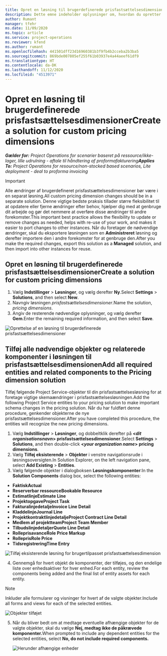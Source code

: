 ```yaml
---
title: Opret en løsning til brugerdefinerede prisfastsættelsesdimensioner
description: Dette emne indeholder oplysninger om, hvordan du opretter løsninger for brugertilpassede prisfastsættelsesdimensioner.
author: Rumant
manager: tfehr
ms.date: 11/09/2020
ms.topic: article
ms.service: project-operations
ms.reviewer: kfend
ms.author: rumant
ms.openlocfilehash: 441501dff23d16960381b3f9fb4b2cceba2b3ba5
ms.sourcegitcommit: 869bde007805ef255f61b03937e4a44aeef61df9
ms.translationtype: HT
ms.contentlocale: da-DK
ms.lasthandoff: 11/12/2020
ms.locfileid: "4513971"
---
```

# <a name="create-a-solution-for-custom-pricing-dimensions"></a><span data-ttu-id="45b01-103">Opret en løsning til brugerdefinerede prisfastsættelsesdimensioner</span><span class="sxs-lookup"><span data-stu-id="45b01-103">Create a solution for custom pricing dimensions</span></span>

 <span data-ttu-id="45b01-104">_**Gælder for:** Project Operations for scenarier baseret på ressource/ikke-lager, lille udrulning - aftale til håndtering af proformafakturering_</span><span class="sxs-lookup"><span data-stu-id="45b01-104">_**Applies To:** Project Operations for resource/non-stocked based scenarios, Lite deployment - deal to proforma invoicing_</span></span> 

>[!IMPORTANT]
><span data-ttu-id="45b01-105">Alle ændringer af brugerdefineret prisfastsættelsesdimensioner bør være i en separat løsning.</span><span class="sxs-lookup"><span data-stu-id="45b01-105">All custom pricing dimension changes should be in a separate solution.</span></span> <span data-ttu-id="45b01-106">Denne vigtige bedste praksis tillader større fleksibilitet til at opdatere eller fjerne ændringer efter behov, hjælper dig med at genbruge dit arbejde og gør det nemmere at overføre disse ændringer til andre forekomster.</span><span class="sxs-lookup"><span data-stu-id="45b01-106">This important best practice allows the flexibility to update or remove changes as needed, helps with re-use of your work, and makes it easier to port changes to other instances.</span></span> <span data-ttu-id="45b01-107">Når du foretager de nødvendige ændringer, skal du eksportere løsningen som en **Administreret** løsning og derefter importere den i andre forekomster for at genbruge den.</span><span class="sxs-lookup"><span data-stu-id="45b01-107">After you make the required changes, export this solution as a **Managed** solution, and then import into other instances for reuse.</span></span>

## <a name="create-a-solution-for-custom-pricing-dimensions"></a><span data-ttu-id="45b01-108">Opret en løsning til brugerdefinerede prisfastsættelsesdimensioner</span><span class="sxs-lookup"><span data-stu-id="45b01-108">Create a solution for custom pricing dimensions</span></span>

1.  <span data-ttu-id="45b01-109">Vælg **Indstillinger** > **Løsninger**, og vælg derefter **Ny**.</span><span class="sxs-lookup"><span data-stu-id="45b01-109">Select **Settings** > **Solutions**, and then select **New**.</span></span>
2.  <span data-ttu-id="45b01-110">Navngiv løsningen *<your organization name> prisfastsættelsesdimensioner*.</span><span class="sxs-lookup"><span data-stu-id="45b01-110">Name the solution, *<your organization name> pricing dimensions*.</span></span>
3. <span data-ttu-id="45b01-111">Angiv de resterende nødvendige oplysninger, og vælg derefter **Gem**.</span><span class="sxs-lookup"><span data-stu-id="45b01-111">Enter the remaining required information, and then select **Save**.</span></span>

  ![Oprettelse af en løsning til brugerdefinerede prisfastsættelsesdimensioner](./media/Creation-of-custom-pricing-dimension-solution.png)
 
## <a name="add-all-required-entities-and-related-components-to-the-pricing-dimension-solution"></a><span data-ttu-id="45b01-113">Tilføj alle nødvendige objekter og relaterede komponenter i løsningen til prisfastsættelsesdimensionen</span><span class="sxs-lookup"><span data-stu-id="45b01-113">Add all required entities and related components to the Pricing dimension solution</span></span>

<span data-ttu-id="45b01-114">Tilføj følgende Project Service-objekter til din prisfastsættelsesløsning for at foretage vigtige skemaændringer i prisfastsættelsesløsningen.</span><span class="sxs-lookup"><span data-stu-id="45b01-114">Add the following Project Service entities to your pricing solution to make important schema changes in the pricing solution.</span></span> <span data-ttu-id="45b01-115">Når du har fuldført denne procedure, genkender objekterne de nye prisfastsættelsesdimensioner.</span><span class="sxs-lookup"><span data-stu-id="45b01-115">After you have completed this procedure, the entities will recognize the new pricing dimensions.</span></span>

1.  <span data-ttu-id="45b01-116">Vælg **Indstillinger** > **Løsninger**, og dobbeltklik derefter på **<*dit organisationsnavn*> prisfastsættelsesdimensioner**.</span><span class="sxs-lookup"><span data-stu-id="45b01-116">Select **Settings** > **Solutions**, and then double-click **<*your organization name*> pricing dimensions**.</span></span>
2.  <span data-ttu-id="45b01-117">Vælg **Tilføj eksisterende** > **Objekter** i venstre navigationsrude i løsningsoversigten.</span><span class="sxs-lookup"><span data-stu-id="45b01-117">In Solution Explorer, on the left navigation pane, select **Add Existing** > **Entities**.</span></span>
3.  <span data-ttu-id="45b01-118">Vælg følgende objekter i dialogboksen **Løsningskomponenter**:</span><span class="sxs-lookup"><span data-stu-id="45b01-118">In the **Solution Components** dialog box, select the following entities:</span></span>
 
   - <span data-ttu-id="45b01-119">**Faktisk**</span><span class="sxs-lookup"><span data-stu-id="45b01-119">**Actual**</span></span>
   - <span data-ttu-id="45b01-120">**Reserverbar ressource**</span><span class="sxs-lookup"><span data-stu-id="45b01-120">**Bookable Resource**</span></span>
   - <span data-ttu-id="45b01-121">**Estimatlinje**</span><span class="sxs-lookup"><span data-stu-id="45b01-121">**Estimate Line**</span></span>
   - <span data-ttu-id="45b01-122">**Projektopgave**</span><span class="sxs-lookup"><span data-stu-id="45b01-122">**Project Task**</span></span>
   - <span data-ttu-id="45b01-123">**Fakturalinjedetalje**</span><span class="sxs-lookup"><span data-stu-id="45b01-123">**Invoice Line Detail**</span></span>
   - <span data-ttu-id="45b01-124">**Kladdelinje**</span><span class="sxs-lookup"><span data-stu-id="45b01-124">**Journal Line**</span></span>
   - <span data-ttu-id="45b01-125">**Projektkontraktlinjedetalje**</span><span class="sxs-lookup"><span data-stu-id="45b01-125">**Project Contract Line Detail**</span></span>
   - <span data-ttu-id="45b01-126">**Medlem af projektteam**</span><span class="sxs-lookup"><span data-stu-id="45b01-126">**Project Team Member**</span></span>
   - <span data-ttu-id="45b01-127">**Tilbudslinjedetaljer**</span><span class="sxs-lookup"><span data-stu-id="45b01-127">**Quote Line Detail**</span></span>
   - <span data-ttu-id="45b01-128">**Rolleprisavance**</span><span class="sxs-lookup"><span data-stu-id="45b01-128">**Role Price Markup**</span></span>
   - <span data-ttu-id="45b01-129">**Rollepris**</span><span class="sxs-lookup"><span data-stu-id="45b01-129">**Role Price**</span></span>
   - <span data-ttu-id="45b01-130">**Tidsregistrering**</span><span class="sxs-lookup"><span data-stu-id="45b01-130">**Time Entry**</span></span>
 
   ![Tilføj eksisterende løsning for brugertilpasset prisfastsættelsesdimension](./media/Existing-entities-to-PD-solution.png)
 
 4. <span data-ttu-id="45b01-132">Gennemgå for hvert objekt de komponenter, der tilføjes, og den endelige liste over enhedsaktiver for hver enhed.</span><span class="sxs-lookup"><span data-stu-id="45b01-132">For each entity, review the components being added and the final list of entity assets for each entity.</span></span> 

   >[!NOTE]
   > <span data-ttu-id="45b01-133">Inkluder alle formularer og visninger for hvert af de valgte objekter.</span><span class="sxs-lookup"><span data-stu-id="45b01-133">Include all forms and views for each of the selected entities.</span></span>

  ![Objekter tilføjet](./media/solution-component-selection.png)


5.  <span data-ttu-id="45b01-135">Når du bliver bedt om at medtage eventuelle afhængige objekter for de valgte objekter, skal du vælge **Nej, medtag ikke de påkrævede komponenter.**</span><span class="sxs-lookup"><span data-stu-id="45b01-135">When prompted to include any dependent entities for the selected entities, select **No, do not include required components.**</span></span>

    ![Herunder afhængige enheder](./media/Do-not-include-required.png)
